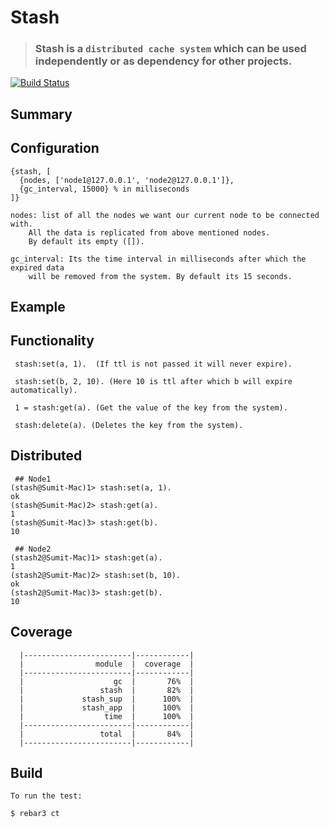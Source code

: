 # Stash

> ### Stash is a `distributed cache system` which can be used independently or as dependency for other projects.

[![Build Status](https://travis-ci.com/spawnfest/stash.svg?token=okHpxnXEEGaxWEb3oShA&branch=master)](https://travis-ci.com/spawnfest/stash)

## Summary

Configuration
-------------
```
{stash, [
  {nodes, ['node1@127.0.0.1', 'node2@127.0.0.1']},
  {gc_interval, 15000} % in milliseconds
]}
```
```
nodes: list of all the nodes we want our current node to be connected with.
	All the data is replicated from above mentioned nodes.
	By default its empty ([]).

gc_interval: Its the time interval in milliseconds after which the expired data 
	will be removed from the system. By default its 15 seconds.
```

Example
-------
 ## Functionality
```
 stash:set(a, 1).  (If ttl is not passed it will never expire).
```
``` 
 stash:set(b, 2, 10). (Here 10 is ttl after which b will expire automatically).
```
```
 1 = stash:get(a). (Get the value of the key from the system).
```
``` 
 stash:delete(a). (Deletes the key from the system).
```
 ## Distributed
```
 ## Node1 
(stash@Sumit-Mac)1> stash:set(a, 1).
ok
(stash@Sumit-Mac)2> stash:get(a).
1
(stash@Sumit-Mac)3> stash:get(b).
10
```
```
 ## Node2
(stash2@Sumit-Mac)1> stash:get(a).
1
(stash2@Sumit-Mac)2> stash:set(b, 10).
ok
(stash2@Sumit-Mac)3> stash:get(b).    
10
```
Coverage
--------
```
  |------------------------|------------|
  |                module  |  coverage  |
  |------------------------|------------|
  |                    gc  |       76%  |
  |                 stash  |       82%  |
  |             stash_sup  |      100%  |
  |             stash_app  |      100%  |
  |                  time  |      100%  |
  |------------------------|------------|
  |                 total  |       84%  |
  |------------------------|------------|
```
Build
-----
	To run the test:

```
$ rebar3 ct
```